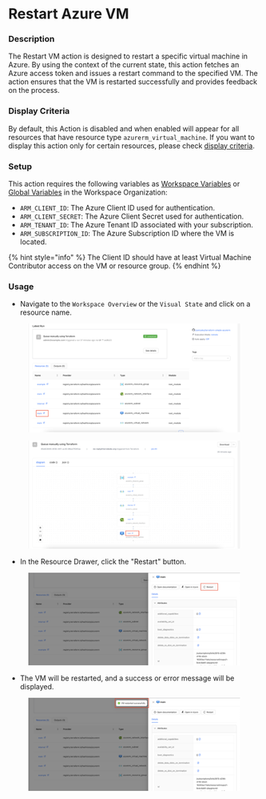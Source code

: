 # Restart Azure VM

### Description&#x20;

The Restart VM action is designed to restart a specific virtual machine in Azure. By using the context of the current state, this action fetches an Azure access token and issues a restart command to the specified VM. The action ensures that the VM is restarted successfully and provides feedback on the process.

### Display Criteria

By default, this Action is disabled and when enabled will appear for all resources that have resource type `azurerm_virtual_machine`. If you want to display this action only for certain resources, please check [display criteria](restart-azure-vm.md#display-criteria).

### Setup

This action requires the following variables as [Workspace Variables](../../variables.md#workspace-specific-variables) or [Global Variables](../../../organizations/global-variables.md) in the Workspace Organization:

* `ARM_CLIENT_ID`: The Azure Client ID used for authentication.&#x20;
* `ARM_CLIENT_SECRET`: The Azure Client Secret used for authentication.
* `ARM_TENANT_ID`: The Azure Tenant ID associated with your subscription.
* `ARM_SUBSCRIPTION_ID`: The Azure Subscription ID where the VM is located.

{% hint style="info" %}
The Client ID should have at least Virtual Machine Contributor access on the VM or resource group.
{% endhint %}

### Usage

* Navigate to the `Workspace Overview` or the `Visual State` and click on a resource name.

<figure><img src="../../../../.gitbook/assets/image (393).png" alt=""><figcaption></figcaption></figure>

<figure><img src="../../../../.gitbook/assets/image (394).png" alt=""><figcaption></figcaption></figure>

* In the Resource Drawer, click the "Restart" button.

<figure><img src="../../../../.gitbook/assets/image (18).png" alt=""><figcaption></figcaption></figure>

* The VM will be restarted, and a success or error message will be displayed.

<figure><img src="../../../../.gitbook/assets/image (1) (1) (1) (1).png" alt=""><figcaption></figcaption></figure>
